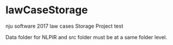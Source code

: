 # lawCaseStorage
nju software 2017 law cases Storage Project
test

Data folder for NLPIR and src folder must be at a same folder level.

